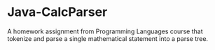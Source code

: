 # Java-CalcParser
A homework assignment from Programming Languages course that tokenize and parse a single mathematical statement into a parse tree.
